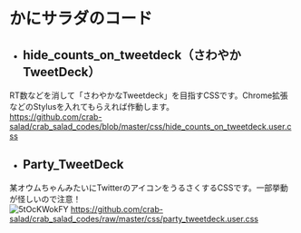 # かにサラダのコード

* ## hide_counts_on_tweetdeck（さわやかTweetDeck）
RT数などを消して「さわやかなTweetdeck」を目指すCSSです。Chrome拡張などのStylusを入れてもらえれば作動します。  
https://github.com/crab-salad/crab_salad_codes/blob/master/css/hide_counts_on_tweetdeck.user.css



* ## Party_TweetDeck
某オウムちゃんみたいにTwitterのアイコンをうるさくするCSSです。一部挙動が怪しいので注意！  
![5tOcKWokFY](https://user-images.githubusercontent.com/39154895/91115224-b867a480-e6c4-11ea-8ad2-ae5a1e245781.gif)
https://github.com/crab-salad/crab_salad_codes/raw/master/css/party_tweetdeck.user.css
